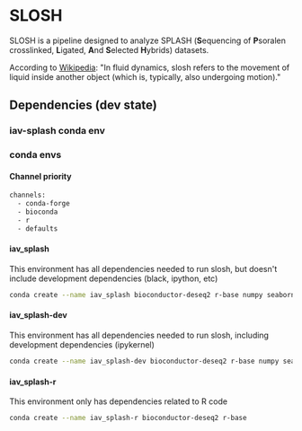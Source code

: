 # SLOSH
SLOSH is a pipeline designed to analyze SPLASH (**S**equencing of **P**soralen crosslinked, **L**igated, **A**nd **S**elected **H**ybrids) datasets.

According to [Wikipedia](https://en.wikipedia.org/wiki/Slosh_dynamics): "In fluid dynamics, slosh refers to the movement of liquid inside another object (which is, typically, also undergoing motion)."

## Dependencies (dev state)
### iav-splash conda env

### conda envs

#### Channel priority

```Bash
channels:
  - conda-forge
  - bioconda
  - r
  - defaults
```

#### iav_splash

This environment has all dependencies needed to run slosh, but doesn't include development dependencies (black, ipython, etc)

```Bash
conda create --name iav_splash bioconductor-deseq2 r-base numpy seaborn scipy pandas circos
```

#### iav_splash-dev

This environment has all dependencies needed to run slosh, including development dependencies (ipykernel)

```Bash
conda create --name iav_splash-dev bioconductor-deseq2 r-base numpy seaborn scipy pandas circos ipykernel black
```

#### iav_splash-r

This environment only has dependencies related to R code

```Bash
conda create --name iav_splash-r bioconductor-deseq2 r-base
```
